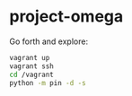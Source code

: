 # project-omega

Go forth and explore:

```bash
vagrant up
vagrant ssh
cd /vagrant
python -m pin -d -s
```


